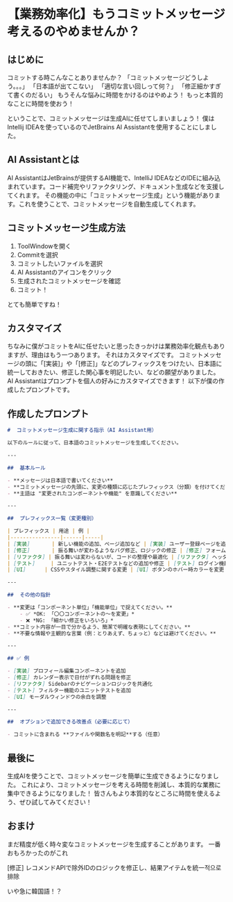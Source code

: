 # 【業務効率化】もうコミットメッセージ考えるのやめませんか？

## はじめに

コミットする時こんなことありませんか？
「コミットメッセージどうしよう。。。」
「日本語が出てこない」
「適切な言い回しって何？」
「修正細かすぎて書くのだるい」
もうそんな悩みに時間をかけるのはやめよう！
もっと本質的なことに時間を使おう！

ということで、コミットメッセージは生成AIに任せてしまいましょう！
僕はIntellij IDEAを使っているのでJetBrains AI Assistantを使用することにしました。

## AI Assistantとは
AI AssistantはJetBrainsが提供するAI機能で、IntelliJ IDEAなどのIDEに組み込まれています。コード補完やリファクタリング、ドキュメント生成などを支援してくれます。
その機能の中に「コミットメッセージ生成」という機能があります。これを使うことで、コミットメッセージを自動生成してくれます。

## コミットメッセージ生成方法

1. ToolWindowを開く
2. Commitを選択
3. コミットしたいファイルを選択
4. AI Assistantのアイコンをクリック
5. 生成されたコミットメッセージを確認
6. コミット！

とても簡単ですね！

## カスタマイズ
ちなみに僕がコミットをAIに任せたいと思ったきっかけは業務効率化観点もありますが、理由はもう一つあります。
それはカスタマイズです。
コミットメッセージの頭に「[実装]」や「[修正]」などのプレフィックスをつけたい、日本語に統一しておきたい、修正した関心事を明記したい、などの願望がありました。
AI Assistantはプロンプトを個人の好みにカスタマイズできます！
以下が僕の作成したプロンプトです。

## 作成したプロンプト

```markdown
#  コミットメッセージ生成に関する指示（AI Assistant用）

以下のルールに従って、日本語のコミットメッセージを生成してください。

---

##  基本ルール

- **メッセージは日本語で書いてください**
- **コミットメッセージの先頭に、変更の種類に応じたプレフィックス（分類）を付けてください**
- **主語は "変更されたコンポーネントや機能" を意識してください**

---

##  プレフィックス一覧（変更種別）

| プレフィックス | 用途 | 例 |
|----------------|------|-----|
| [実装]       | 新しい機能の追加、ページ追加など | [実装] ユーザー登録ページを追加 |
| [修正]       | 振る舞いが変わるようなバグ修正、ロジックの修正 | [修正] フォーム送信時のバリデーションエラーを修正 |
| [リファクタ] | 振る舞いは変わらないが、コードの整理や最適化 | [リファクタ] ヘッダーコンポーネントの構造を整理 |
| [テスト]     | ユニットテスト・E2Eテストなどの追加や修正 | [テスト] ログイン機能のテストケースを追加 |
| [UI]      | CSSやスタイル調整に関する変更 | [UI] ボタンのホバー時カラーを変更 |

---

##  その他の指針

- **変更は「コンポーネント単位」「機能単位」で捉えてください。**
    - ✅ *OK: 「〇〇コンポーネントの〜を変更」*
    - ❌ *NG: 「細かい修正をいろいろ」*
- **コミット内容が一目で分かるよう、簡潔で明確な表現にしてください。**
- **不要な情報や主観的な言葉（例：とりあえず、ちょっと）などは避けてください。**

---

## ✅ 例

- [実装] プロフィール編集コンポーネントを追加
- [修正] カレンダー表示で日付がずれる問題を修正
- [リファクタ] Sidebarのナビゲーションロジックを共通化
- [テスト] フィルター機能のユニットテストを追加
- [UI] モーダルウィンドウの余白を調整

---

##  オプションで追加できる改善点（必要に応じて）

- コミットに含まれる **ファイルや関数名を明記**する（任意）
```

## 最後に

生成AIを使うことで、コミットメッセージを簡単に生成できるようになりました。
これにより、コミットメッセージを考える時間を削減し、本質的な業務に集中できるようになりました！
皆さんもより本質的なところに時間を使えるよう、ぜひ試してみてください！

## おまけ
まだ精度が低く時々変なコミットメッセージを生成することがあります。
一番おもろかったのがこれ

[修正] レコメンドAPIで除外IDのロジックを修正し、結果アイテムを統一적으로排除

いや急に韓国語！？
